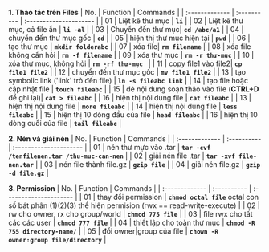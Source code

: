 __1. Thao tác trên Files__
| No. | Function   | Commands     |
| :------------- | :---------- | :--------------------- |
| 01 | Liệt kê thư mục | __`li`__ |
| 02 | Liệt kê thư mục, cả file ẩn | __`li -al`__ |
| 03 | Chuyển đến thư mục| __`cd /abc/a1`__ |
| 04 | chuyển đến thư mục gốc | __`cd`__ |
| 05 | hiện thị thư mục hiện tại | __`pwd`__ |
| 06 | tạo thư mục | __`mkdir folderabc`__ |
| 07 | xóa file| __`rm filename`__ |
| 08 | xóa file không cần hỏi | __`rm -f filename`__ |
| 09 | xóa thư mục | __`rm -r thư-mục`__ |
| 10 | xóa thư mục, không hỏi | __`rm -rf thư-mục `__ |
| 11 | copy file1 vào file2| __`cp file1 file2`__ |
| 12 | chuyển đến thư mục gốc | __`mv file1 file2`__ |
| 13 | tạo symbolic link ('link' trỏ đến file) | __`ln -s fileabc link`__ |
| 14 | tạo file hoặc cập nhật file | __`touch fileabc`__ |
| 15 | đè nội dung soạn thảo vào file (__CTRL+D__ để ghi lại)| __`cat > fileabc`__ |
| 16 | hiện thị nội dung file | __`cat fileabc`__ |
| 13 | hiện thị nội dung file | __`more fileabc`__ |
| 14 | hiện thị nội dung file | __`less fileabc`__ |
| 15 | hiện thị 10 dòng đầu của file | __`head fileabc`__ |
| 16 | hiện thị 10 dòng cuối của file | __`tail fileabc`__ |
  
__2. Nén và giải nén__
| No. | Function   | Commands     |
| :------------- | :---------- | :--------------------- |
| 01 | nén thư mực vào .tar | __`tar -cvf /tenfilenen.tar /thu-muc-can-nen`__ |
| 02 | giải nén file .tar | __`tar -xvf file-nen.tar`__ |
| 03 | nén file thành file.gz | __`gzip file`__ |
| 04 | giải nén file.gz | __`gzip -d file.gz`__ |
  
__3. Permission__
| No. | Function   | Commands     |
| :------------- | :---------- | :--------------------- |
| 01 | thay đổi permission | __`chmod octal file`__  octal con số bát phân (1)(2)(3) thể hiện permision (rwx == read-write-execute) |
| 02 | rw cho owner, rx cho group/world | __`chmod 775 file`__ |
| 03 | file rwx cho tất các các user | __`chmod 777 file`__ |
| 04 | thiết lập cho toàn thư mục | __`chmod -R 755 directory-name/`__ |
| 05 | đổi owner\|group của file | __`chown -R owner:group file/directory`__ |
